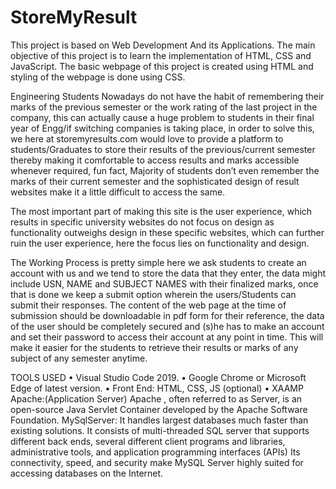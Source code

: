 # StoreMyResult

This project is based on Web Development And its Applications. The main objective of this project is to learn the implementation of HTML, CSS and JavaScript. 
The basic webpage of this project is created using HTML and styling of the webpage is done using CSS.

Engineering Students Nowadays do not have the habit of remembering their marks of the previous semester or the work rating of the last project in the company, 
this can actually cause a huge problem to students in their final year of Engg/if switching companies is taking place, in order to solve this, we here at 
storemyresults.com would love to provide a platform to students/Graduates to store their results of the previous/current semester thereby making it comfortable 
to access results and marks accessible whenever required, fun fact, Majority of students don’t even remember the marks of their current semester and the sophisticated 
design of result websites make it a little difficult to access the same.

The most important part of making this site is the user experience, which results in specific university websites do not focus on design as functionality outweighs 
design in these specific websites, which can further ruin the user experience, here the focus lies on functionality and design. 

The Working Process is pretty simple here we ask students to create an account with us and we tend to store the data that they enter, the data might include USN, NAME and SUBJECT NAMES with their finalized marks, once that is done we keep a submit option wherein the users/Students can submit their responses.
The content of the web page at the time of submission should be downloadable in pdf form for their reference, the data of the user should be completely secured and (s)he has to make an account and set their password to access their account at any point in time. This will make it easier for the students to retrieve their results or marks of any subject of any semester anytime.

TOOLS USED
•	Visual Studio Code 2019.
•	Google Chrome or Microsoft Edge of latest version.
•	Front End: HTML, CSS, JS (optional)
•	XAAMP
        Apache:(Application Server) Apache , often referred to as  Server, is an open-source Java Servlet Container developed by the Apache Software Foundation.
        MySqlServer:	It handles largest databases much faster than existing solutions.
                      It consists of multi-threaded SQL server that supports different back ends, several different client programs and libraries, administrative tools, and                             application programming interfaces (APIs)
                     	Its connectivity, speed, and security make MySQL Server highly suited for accessing databases on the Internet.
